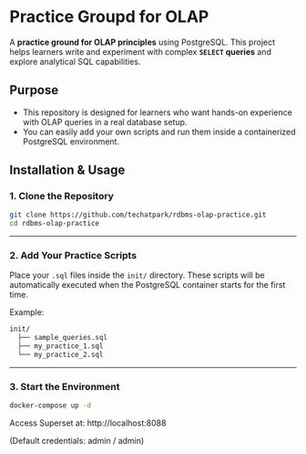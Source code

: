 # Practice Groupd for OLAP

A **practice ground for OLAP principles** using PostgreSQL. This project helps learners write and experiment with complex **`SELECT` queries** and explore analytical SQL capabilities.

## Purpose

- This repository is designed for learners who want hands-on experience with OLAP queries in a real database setup.
- You can easily add your own scripts and run them inside a containerized PostgreSQL environment.


## Installation & Usage

### 1. Clone the Repository

```bash
git clone https://github.com/techatpark/rdbms-olap-practice.git
cd rdbms-olap-practice
```

---

### 2. Add Your Practice Scripts

Place your `.sql` files inside the `init/` directory.
These scripts will be automatically executed when the PostgreSQL container starts for the first time.

Example:

```bash
init/
  ├── sample_queries.sql
  ├── my_practice_1.sql
  └── my_practice_2.sql
```

---

### 3. Start the Environment

```bash
docker-compose up -d
```

Access Superset at: http://localhost:8088

(Default credentials: admin / admin)
